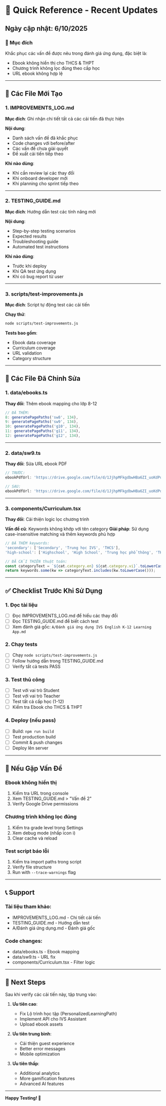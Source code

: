 # 📝 Quick Reference - Recent Updates

## Ngày cập nhật: 6/10/2025

### 🎯 Mục đích
Khắc phục các vấn đề được nêu trong đánh giá ứng dụng, đặc biệt là:
- Ebook không hiển thị cho THCS & THPT
- Chương trình không lọc đúng theo cấp học
- URL ebook không hợp lệ

---

## 📄 Các File Mới Tạo

### 1. IMPROVEMENTS_LOG.md
**Mục đích**: Ghi nhận chi tiết tất cả các cải tiến đã thực hiện

**Nội dung**:
- Danh sách vấn đề đã khắc phục
- Code changes với before/after
- Các vấn đề chưa giải quyết
- Đề xuất cải tiến tiếp theo

**Khi nào dùng**: 
- Khi cần review lại các thay đổi
- Khi onboard developer mới
- Khi planning cho sprint tiếp theo

---

### 2. TESTING_GUIDE.md
**Mục đích**: Hướng dẫn test các tính năng mới

**Nội dung**:
- Step-by-step testing scenarios
- Expected results
- Troubleshooting guide
- Automated test instructions

**Khi nào dùng**:
- Trước khi deploy
- Khi QA test ứng dụng
- Khi có bug report từ user

---

### 3. scripts/test-improvements.js
**Mục đích**: Script tự động test các cải tiến

**Chạy thử**:
```bash
node scripts/test-improvements.js
```

**Tests bao gồm**:
- Ebook data coverage
- Curriculum coverage
- URL validation
- Category structure

---

## 🔧 Các File Đã Chỉnh Sửa

### 1. data/ebooks.ts
**Thay đổi**: Thêm ebook mapping cho lớp 8-12
```typescript
// ĐÃ THÊM:
8: generatePagePaths('sw8', 134),
9: generatePagePaths('sw9', 134),
10: generatePagePaths('g10', 134),
11: generatePagePaths('g11', 134),
12: generatePagePaths('g12', 134),
```

---

### 2. data/sw9.ts
**Thay đổi**: Sửa URL ebook PDF
```typescript
// TRƯỚC:
ebookPdfUrl: 'https://drive.google.com/file/d/1JjhpMFkgdbwHBa6ZI_uoKdPdqONS8Q2I5abbPKnvcaY/...'

// SAU:
ebookPdfUrl: 'https://drive.google.com/file/d/1JjhpMFkgdbwHBa6ZI_uoKdPdqONS8Q2I/view?usp=drive_link'
```

---

### 3. components/Curriculum.tsx
**Thay đổi**: Cải thiện logic lọc chương trình

**Vấn đề cũ**: Keywords không khớp với tên category
**Giải pháp**: Sử dụng case-insensitive matching và thêm keywords phù hợp

```typescript
// ĐÃ THÊM keywords:
'secondary': ['Secondary', 'Trung học IVS', 'THCS'],
'high-school': ['Highschool', 'High School', 'Trung học phổ thông', 'THPT'],

// ĐÃ CẢI THIỆN thuật toán:
const categoryText = `${cat.category.en} ${cat.category.vi}`.toLowerCase();
return keywords.some(kw => categoryText.includes(kw.toLowerCase()));
```

---

## ✅ Checklist Trước Khi Sử Dụng

### 1. Đọc tài liệu
- [ ] Đọc IMPROVEMENTS_LOG.md để hiểu các thay đổi
- [ ] Đọc TESTING_GUIDE.md để biết cách test
- [ ] Xem đánh giá gốc: `A/Đánh giá ứng dụng IVS English K-12 Learning App.md`

### 2. Chạy tests
- [ ] Chạy `node scripts/test-improvements.js`
- [ ] Follow hướng dẫn trong TESTING_GUIDE.md
- [ ] Verify tất cả tests PASS

### 3. Test thủ công
- [ ] Test với vai trò Student
- [ ] Test với vai trò Teacher  
- [ ] Test tất cả cấp học (1-12)
- [ ] Kiểm tra Ebook cho THCS & THPT

### 4. Deploy (nếu pass)
- [ ] Build: `npm run build`
- [ ] Test production build
- [ ] Commit & push changes
- [ ] Deploy lên server

---

## 🐛 Nếu Gặp Vấn Đề

### Ebook không hiển thị
1. Kiểm tra URL trong console
2. Xem TESTING_GUIDE.md > "Vấn đề 2"
3. Verify Google Drive permissions

### Chương trình không lọc đúng
1. Kiểm tra grade level trong Settings
2. Xem debug mode (nhấp icon i)
3. Clear cache và reload

### Test script báo lỗi
1. Kiểm tra import paths trong script
2. Verify file structure
3. Run with `--trace-warnings` flag

---

## 📞 Support

### Tài liệu tham khảo:
- IMPROVEMENTS_LOG.md - Chi tiết cải tiến
- TESTING_GUIDE.md - Hướng dẫn test
- A/Đánh giá ứng dụng.md - Đánh giá gốc

### Code changes:
- data/ebooks.ts - Ebook mapping
- data/sw9.ts - URL fix
- components/Curriculum.tsx - Filter logic

---

## 🎯 Next Steps

Sau khi verify các cải tiến này, tập trung vào:

1. **Ưu tiên cao**:
   - Fix Lộ trình học tập (PersonalizedLearningPath)
   - Implement API cho IVS Assistant
   - Upload ebook assets

2. **Ưu tiên trung bình**:
   - Cải thiện guest experience
   - Better error messages
   - Mobile optimization

3. **Ưu tiên thấp**:
   - Additional analytics
   - More gamification features
   - Advanced AI features

---

**Happy Testing! 🚀**
